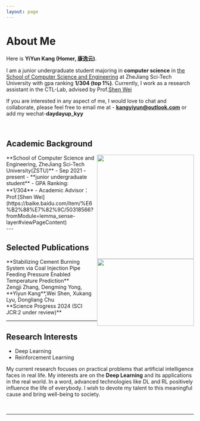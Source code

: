```yaml
---
layout: page
---
```


# About Me

Here is **YiYun Kang (Homer, 康逸云)**.

I am a junior undergraduate student majoring in **computer science** in [the School of Computer Science and Engineering](https://scst.zstu.edu.cn/) at ZheJiang Sci-Tech University with gpa ranking **1/304 (top 1%)**. Currently, I work as a research assistant in the CTL-Lab, advised by Prof.[Shen Wei](https://baike.baidu.com/item/%E6%B2%88%E7%82%9C/50318566?fromModule=lemma_sense-layer#viewPageContent)

If you are interested in any aspect of me, I would love to chat and collaborate, please feel free to email me at - **kangyiyun@outlook.com** or add my wechat-**daydayup_kyy**

<br>

## Academic Background
<img src="https://kangyiyun.github.io/kyy.jpg" class="floatpic" width="260" height="280" style="float: right;">
**School of Computer Science and Engineering, ZheJiang Sci-Tech University(ZSTU)**
- Sep 2021 - present
- **junior undergraduate student**
- GPA Ranking: **1/304**
- Academic Advisor：Prof.[Shen Wei](https://baike.baidu.com/item/%E6%B2%88%E7%82%9C/50318566?fromModule=lemma_sense-layer#viewPageContent)

<br>
---

## Selected Publications
<img src="https://kangyiyun.github.io/illustration.jpg" class="floatpic" width="260" height="180" style="float: right;">
**Stabilizing Cement Burning System via Coal Injection Pipe Feeding Pressure Enabled Temperature Prediction**<br>
Zengji Zhang, Dengming Yong, **Yiyun Kang**,Wei Shen, Xukang Lyu, Dongliang Chu<br>
**Science Progress 2024 (SCI JCR:2 under review)**<br>

---

## Research Interests

- Deep Learning
- Reinforcement Learning

My current research focuses on practical problems that artificial intelligence faces in real life. My interests are on the **Deep Learning** and its applications in the real world. In a word, advanced technologies like DL and RL positively influence the life of everybody.  I wish to devote my talent to this meaningful cause and bring well-being to society.

<br>

---



